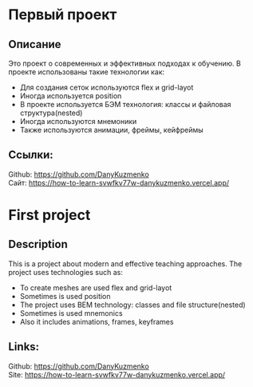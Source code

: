# **Первый проект**

## **Описание**
Это проект о современных и эффективных подходах к обучению.
В проекте использованы такие технологии как:
* Для создания сеток используются flex и grid-layot
* Иногда используется position
* В проекте используется БЭМ технология: классы и файловая структура(nested)
* Иногда используются мнемоники
* Также используются анимации, фреймы, кейфреймы

## **Ссылки:**
Github: https://github.com/DanyKuzmenko  
Сайт: https://how-to-learn-svwfkv77w-danykuzmenko.vercel.app/

# **First project**

## **Description**
This is a project about modern and effective teaching approaches.
The project uses technologies such as:
* To create meshes are used flex and grid-layot
* Sometimes is used position
* The project uses BEM technology: classes and file structure(nested)
* Sometimes is used mnemonics
* Also it includes animations, frames, keyframes

## **Links:**
Github: https://github.com/DanyKuzmenko  
Site: https://how-to-learn-svwfkv77w-danykuzmenko.vercel.app/
